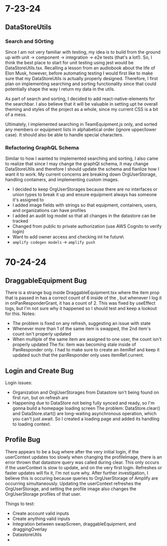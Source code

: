 # 7-23-24

## DataStoreUtils

### Search and SOrting

Since I am not very familiar with testing, my idea is to build from the ground up with unit -> component -> integration -> e2e tests (that's a lot!). So, I think the best place to start for unit testing using jest would be DataStoreUtils.tsx. Recalling a lesson from an audiobook about the life of Elon Musk, however, before automating testing I would first like to make sure that my DataStoreUtils is actually properly designed. Therefore, I first plan on implementing searching and sorting functionality since that could potentially shape the way I return my data in the utils.

As part of search and sorting, I decided to add react-native-elements for the searchbar. I also believe that it will be valuable in setting upt he overall theming and styles of the project as a whole, since my current CSS is a bit of a mess.

Ultimately, I implemented searching in TeamEquipment.js only, and sorted any members or equipment lists in alphabetical order (ignore upper/lower case). It should also be able to handle special characters.

### Refactoring GraphQL Schema

Similar to how I wanted to implemented searching and sorting, I also came to realize that since I may change the graphQl schema, it may change DataStoreUtils and therefore I should update the schema and fianlize how I want it to work. My current concerns are breaking down OrgUserStorage, handling containers, and implementing custom images.

- I decided to keep OrgUserStorages because there are no interfaces or union types to break it up and ensure equipment always has someone it's assigned to
- I added image fields with strings so that equipment, containers, users, and organizations can have profiles
- I added an audit log model so that all changes in the datastore can be tracked
- Changed from public to private authorization (use AWS Cognito to verify login)
- Want to add owner access and checking int he future\
- `amplify codegen models` -> `amplify push`

# 70-24-24

## DraggableEquipment Bug

There is a strange bug inside DraggableEquipment.tsx where the item prop that is passed in has a correct count of 6 inside of the <EquipmentItem>, but whenever I log it in onPanResponderGrant, it has a count of 2. This was fixed by useEffect logs, but I'm not sure why it happened so I should test and keep a lookout for this.
Notes:

- The problem is fixed on any refresh, suggesting an issue with state
- Whenever more than 1 of the same item is swapped, the 2nd item's count isn't properly updated
- When multiple of the same item are assigned to one user, the count isn't properly updated
  The fix: item was becoming stale inside of PanResponder only. I had to make sure to create an itemRef and keep it updated such that the panResponder only uses itemRef.current.

## Login and Create Bug

Login issues:

- Organization and OrgUserStorages from Datastore isn't being found on first run, but on refresh are
- Happening due to DataStore not being fully synced and ready, so I'm gonna build a homepage loading screen
  The problem: DataStore.clear() and DataStore.start() are long-waiting asynchronous operation, which you can't just await. So I created a loading page and added its handling to loading context.

## Profile Bug
There appears to be a bug where after the very initial login, if the userContext updates too slowly when changing the profileImage, there is an error thrown that datastore query was called during clear. This only occurs if the userContext is slow to update, and on the very first login. Refreshes or faster updates will fix it, I'm not sure why. After further investigation, I believe this is occuring because queries to OrgUserStorage of Amplify are occurring simultaneously. Updating the userContext refreshes the OrgUserStorage, and setting the profile image also changes the OrgUserStorage profiles of that user.

Things to test:

- Create account valid inputs
- Create anything valid inputs
- Integration between swapScreen, draggableEquipment, and draggingOverlay
- DatastoreUtils
-

